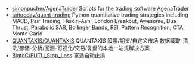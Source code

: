 - [simonpucher/AgenaTrader](https://github.com/simonpucher/AgenaTrader) Scripts for the trading software AgenaTrader
- [tattooday/quant-trading](https://github.com/tattooday/quant-trading) Python quantitative trading strategies including MACD, Pair Trading, Heikin-Ashi, London Breakout, Awesome, Dual Thrust, Parabolic SAR, Bollinger Bands, RSI, Pattern Recognition, CTA, Monte Carlo
- [QUANTAXIS/QUANTAXIS](https://github.com/QUANTAXIS/QUANTAXIS) QUANTAXIS 股票/期货/自定义市场 数据爬取-清洗/存储-分析/回测-可视化/交易/复盘的本地一站式解决方案
- [BigtoC/FUTU_Stop_Loss](https://github.com/BigtoC/FUTU_Stop_Loss) 富途自动止损
 